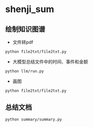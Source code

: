 # shenji_sum

## 绘制知识图谱

- 文件转pdf
```
python file2txt/file2txt.py
```
- 大模型总结文件中的时间、事件和金额
```
python llm/run.py
```
- 画图
```
python file2txt/file2txt.py
```

## 总结文档
```
python summary/summary.py
```